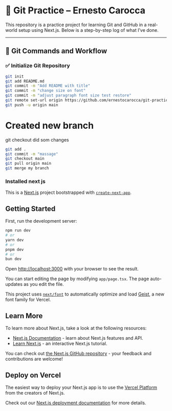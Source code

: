 # 🧪 Git Practice – Ernesto Carocca

This repository is a practice project for learning Git and GitHub in a real-world setup using Next.js. Below is a step-by-step log of what I’ve done.

---

## 📘 Git Commands and Workflow

### ✅ Initialize Git Repository
```bash
git init
git add README.md
git commit -m "Add README with title"
git commit -m "change size on font"
git commit -m "adjust paragraph font size test restore"
git remote set-url origin https://github.com/ernestocarocca/git-practic.git
git push -u origin main
```

# Created new branch
git checkout <branch-name>
did som changes 
```bash
git add . 
git commit -m "massage"
git checkout main
git pull origin main
git merge my branch
```



### Installed next js

This is a [Next.js](https://nextjs.org) project bootstrapped with [`create-next-app`](https://nextjs.org/docs/app/api-reference/cli/create-next-app).

## Getting Started

First, run the development server:

```bash
npm run dev
# or
yarn dev
# or
pnpm dev
# or
bun dev
```

Open [http://localhost:3000](http://localhost:3000) with your browser to see the result.

You can start editing the page by modifying `app/page.tsx`. The page auto-updates as you edit the file.

This project uses [`next/font`](https://nextjs.org/docs/app/building-your-application/optimizing/fonts) to automatically optimize and load [Geist](https://vercel.com/font), a new font family for Vercel.

## Learn More

To learn more about Next.js, take a look at the following resources:

- [Next.js Documentation](https://nextjs.org/docs) - learn about Next.js features and API.
- [Learn Next.js](https://nextjs.org/learn) - an interactive Next.js tutorial.

You can check out [the Next.js GitHub repository](https://github.com/vercel/next.js) - your feedback and contributions are welcome!

## Deploy on Vercel

The easiest way to deploy your Next.js app is to use the [Vercel Platform](https://vercel.com/new?utm_medium=default-template&filter=next.js&utm_source=create-next-app&utm_campaign=create-next-app-readme) from the creators of Next.js.

Check out our [Next.js deployment documentation](https://nextjs.org/docs/app/building-your-application/deploying) for more details.

